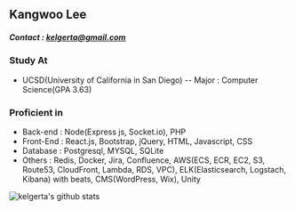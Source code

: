 ## Kangwoo Lee
##### Contact : kelgerta@gmail.com

<!--
**kelgerta/kelgerta** is a ✨ _special_ ✨ repository because its `README.md` (this file) appears on your GitHub profile.

Here are some ideas to get you started:

- 🔭 I’m currently working on ...
- 🌱 I’m currently learning ...
- 👯 I’m looking to collaborate on ...
- 🤔 I’m looking for help with ...
- 💬 Ask me about ...
- 📫 How to reach me: ...
- 😄 Pronouns: ...
- ⚡ Fun fact: ...
-->
### Study At
 - UCSD(University of California in San Diego) 
 -- Major : Computer Science(GPA 3.63)
   

### Proficient in
 - Back-end : Node(Express js, Socket.io), PHP
 - Front-End : React.js, Bootstrap, jQuery, HTML, Javascript, CSS
 - Database : Postgresql, MYSQL, SQLite
 - Others : Redis, Docker, Jira, Confluence,
            AWS(ECS, ECR, EC2, S3, Route53, CloudFront, Lambda, RDS, VPC),
            ELK(Elasticsearch, Logstach, Kibana) with beats,
            CMS(WordPress, Wix),
            Unity

![kelgerta's github stats](https://github-readme-stats.vercel.app/api?username=kelgerta&show_icons=true&hide_border=true&count_private=true) 
